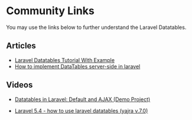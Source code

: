 # Community Links

You may use the links below to further understand the Laravel Datatables.

<a name="articles"></a>
## Articles
- [Laravel Datatables Tutorial With Example](https://appdividend.com/2018/04/16/laravel-datatables-tutorial-with-example/)
- [How to implement DataTables server-side in laravel](https://medium.com/justlaravel/how-to-implement-datatables-server-side-in-laravel-bcacf8472d70)

<a name="videos"></a>
## Videos
- [Datatables in Laravel: Default and AJAX (Demo Project)](https://www.youtube.com/watch?v=1wgLY-V69MM)

- [Laravel 5.4 - how to use laravel datatables (yajra v.7.0)](https://www.youtube.com/watch?v=WKS6kO9zJQI)

